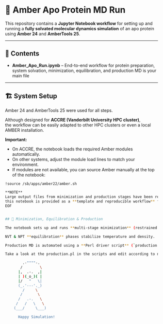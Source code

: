# 🧪 Amber Apo Protein MD Run

This repository contains a **Jupyter Notebook workflow** for setting up and running a **fully solvated molecular dynamics simulation** of an apo protein using **Amber 24** and **AmberTools 25**.

---

## 📂 Contents

- **Amber_Apo_Run.ipynb** – End-to-end workflow for protein preparation, system solvation, minimization, equilibration, and production MD  is your main file 

---

## 🏗️ System Setup

Amber 24 and AmberTools 25 were used for all steps.

Although designed for **ACCRE (Vanderbilt University HPC cluster)**,  
the workflow can be easily adapted to other HPC clusters or even a local AMBER installation.  

**Important:**  
- On ACCRE, the notebook loads the required Amber modules automatically.  
- On other systems, adjust the module load lines to match your environment.  
- If modules are not available, you can source Amber manually at the top of the notebook:  

```bash
!source /sb/apps/amber22/amber.sh

**NOTE**
Large output files from minimization and production stages have been removed —  
this notebook is provided as a **template and reproducible workflow** for setting up and running your own simulations.
EOF


## 🏃 Minimization, Equilibration & Production

The notebook sets up and runs **multi-stage minimization** (restrained → unrestrained).

NVT & NPT **equilibration** phases stabilize temperature and density.

Production MD is automated using a **Perl driver script** (`production.pl`) which loops over multiple 100ns chunks

Take a look at the production.pl in the scripts and edit according to need if requried to run for a longer time.

        .-""""-.
       /        \
      |,  .-.  ,|
      | )(_o_)( |
      |/   "   \|
      (_.'---'._)
        /     \
       /       \
      /   .-.   \
     /   /   \   \
    (___/     \___)

      Happy Simulation!

